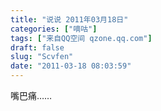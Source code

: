 ```yaml
---
title: "说说 2011年03月18日"
categories: ["嘀咕"]
tags: ["来自QQ空间 qzone.qq.com"]
draft: false
slug: "Scvfen"
date: "2011-03-18 08:03:59"
---
```


嘴巴痛……
